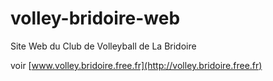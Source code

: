# volley-bridoire-web

Site Web du Club de Volleyball de La Bridoire

voir [www.volley.bridoire.free.fr](http://volley.bridoire.free.fr)
